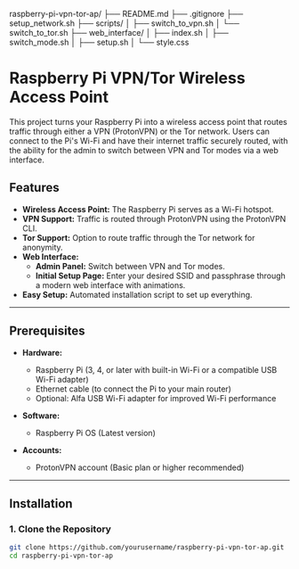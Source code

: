 raspberry-pi-vpn-tor-ap/
├── README.md
├── .gitignore
├── setup_network.sh
├── scripts/
│   ├── switch_to_vpn.sh
│   └── switch_to_tor.sh
├── web_interface/
│   ├── index.sh
│   ├── switch_mode.sh
│   ├── setup.sh
│   └── style.css

# Raspberry Pi VPN/Tor Wireless Access Point

This project turns your Raspberry Pi into a wireless access point that routes traffic through either a VPN (ProtonVPN) or the Tor network. Users can connect to the Pi's Wi-Fi and have their internet traffic securely routed, with the ability for the admin to switch between VPN and Tor modes via a web interface.

## **Features**

- **Wireless Access Point:** The Raspberry Pi serves as a Wi-Fi hotspot.
- **VPN Support:** Traffic is routed through ProtonVPN using the ProtonVPN CLI.
- **Tor Support:** Option to route traffic through the Tor network for anonymity.
- **Web Interface:**
  - **Admin Panel:** Switch between VPN and Tor modes.
  - **Initial Setup Page:** Enter your desired SSID and passphrase through a modern web interface with animations.
- **Easy Setup:** Automated installation script to set up everything.

---

## **Prerequisites**

- **Hardware:**
  - Raspberry Pi (3, 4, or later with built-in Wi-Fi or a compatible USB Wi-Fi adapter)
  - Ethernet cable (to connect the Pi to your main router)
  - Optional: Alfa USB Wi-Fi adapter for improved Wi-Fi performance

- **Software:**
  - Raspberry Pi OS (Latest version)

- **Accounts:**
  - ProtonVPN account (Basic plan or higher recommended)

---

## **Installation**

### **1. Clone the Repository**

```bash
git clone https://github.com/yourusername/raspberry-pi-vpn-tor-ap.git
cd raspberry-pi-vpn-tor-ap
```

